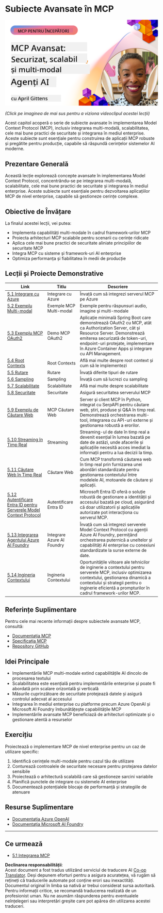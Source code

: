 <!--
CO_OP_TRANSLATOR_METADATA:
{
  "original_hash": "d204bc94ea6027d06a703b21b711ca57",
  "translation_date": "2025-08-18T20:41:35+00:00",
  "source_file": "05-AdvancedTopics/README.md",
  "language_code": "ro"
}
-->
# Subiecte Avansate în MCP

[![MCP Avansat: Agenți AI Securizați, Scalabili și Multi-modali](../../../translated_images/06.42259eaf91fccfc6d06ef1c126c9db04bbff9e5f60a87b782a2ec2616163142f.ro.png)](https://youtu.be/4yjmGvJzYdY)

_(Click pe imaginea de mai sus pentru a viziona videoclipul acestei lecții)_

Acest capitol acoperă o serie de subiecte avansate în implementarea Model Context Protocol (MCP), inclusiv integrarea multi-modală, scalabilitatea, cele mai bune practici de securitate și integrarea în mediul enterprise. Aceste subiecte sunt esențiale pentru construirea de aplicații MCP robuste și pregătite pentru producție, capabile să răspundă cerințelor sistemelor AI moderne.

## Prezentare Generală

Această lecție explorează concepte avansate în implementarea Model Context Protocol, concentrându-se pe integrarea multi-modală, scalabilitate, cele mai bune practici de securitate și integrarea în mediul enterprise. Aceste subiecte sunt esențiale pentru dezvoltarea aplicațiilor MCP de nivel enterprise, capabile să gestioneze cerințe complexe.

## Obiective de Învățare

La finalul acestei lecții, vei putea:

- Implementa capabilități multi-modale în cadrul framework-urilor MCP
- Proiecta arhitecturi MCP scalabile pentru scenarii cu cerințe ridicate
- Aplica cele mai bune practici de securitate aliniate principiilor de securitate MCP
- Integra MCP cu sisteme și framework-uri AI enterprise
- Optimiza performanța și fiabilitatea în medii de producție

## Lecții și Proiecte Demonstrative

| Link | Titlu | Descriere |
|------|-------|-------------|
| [5.1 Integrare cu Azure](./mcp-integration/README.md) | Integrare cu Azure | Învață cum să integrezi serverul MCP pe Azure |
| [5.2 Exemplu Multi-modal](./mcp-multi-modality/README.md) | Exemple MCP Multi-modal  | Exemple pentru răspunsuri audio, imagine și multi-modale |
| [5.3 Exemplu MCP OAuth2](../../../05-AdvancedTopics/mcp-oauth2-demo) | Demo MCP OAuth2 | Aplicație minimală Spring Boot care demonstrează OAuth2 cu MCP, atât ca Authorization Server, cât și Resource Server. Demonstrează emiterea securizată de token-uri, endpoint-uri protejate, implementare în Azure Container Apps și integrare cu API Management. |
| [5.4 Root Contexts](./mcp-root-contexts/README.md) | Root Contexts  | Află mai multe despre root context și cum să le implementezi |
| [5.5 Rutare](./mcp-routing/README.md) | Rutare | Învață diferite tipuri de rutare |
| [5.6 Sampling](./mcp-sampling/README.md) | Sampling | Învață cum să lucrezi cu sampling |
| [5.7 Scalabilitate](./mcp-scaling/README.md) | Scalabilitate  | Află mai multe despre scalabilitate |
| [5.8 Securitate](./mcp-security/README.md) | Securitate  | Asigură securitatea serverului MCP |
| [5.9 Exemplu de Căutare Web](./web-search-mcp/README.md) | MCP Căutare Web | Server și client MCP în Python, integrat cu SerpAPI pentru căutare web, știri, produse și Q&A în timp real. Demonstrează orchestrarea multi-tool, integrarea cu API-uri externe și gestionarea robustă a erorilor. |
| [5.10 Streaming în Timp Real](./mcp-realtimestreaming/README.md) | Streaming  | Streaming-ul de date în timp real a devenit esențial în lumea bazată pe date de astăzi, unde afacerile și aplicațiile necesită acces imediat la informații pentru a lua decizii la timp. |
| [5.11 Căutare Web în Timp Real](./mcp-realtimesearch/README.md) | Căutare Web | Cum MCP transformă căutarea web în timp real prin furnizarea unei abordări standardizate pentru gestionarea contextului între modelele AI, motoarele de căutare și aplicații. | 
| [5.12 Autentificare Entra ID pentru Serverele Model Context Protocol](./mcp-security-entra/README.md) | Autentificare Entra ID | Microsoft Entra ID oferă o soluție robustă de gestionare a identității și accesului bazată pe cloud, asigurând că doar utilizatorii și aplicațiile autorizate pot interacționa cu serverul MCP. |
| [5.13 Integrarea Agentului Azure AI Foundry](./mcp-foundry-agent-integration/README.md) | Integrare Azure AI Foundry | Învață cum să integrezi serverele Model Context Protocol cu agenții Azure AI Foundry, permițând orchestrarea puternică a uneltelor și capabilități AI enterprise cu conexiuni standardizate la surse externe de date. |
| [5.14 Ingineria Contextului](./mcp-contextengineering/README.md) | Ingineria Contextului | Oportunitățile viitoare ale tehnicilor de inginerie a contextului pentru serverele MCP, inclusiv optimizarea contextului, gestionarea dinamică a contextului și strategii pentru o inginerie eficientă a prompturilor în cadrul framework-urilor MCP. |

## Referințe Suplimentare

Pentru cele mai recente informații despre subiectele avansate MCP, consultă:
- [Documentația MCP](https://modelcontextprotocol.io/)
- [Specificația MCP](https://spec.modelcontextprotocol.io/)
- [Repository GitHub](https://github.com/modelcontextprotocol)

## Idei Principale

- Implementările MCP multi-modale extind capabilitățile AI dincolo de procesarea textului
- Scalabilitatea este esențială pentru implementările enterprise și poate fi abordată prin scalare orizontală și verticală
- Măsurile cuprinzătoare de securitate protejează datele și asigură controlul adecvat al accesului
- Integrarea în mediul enterprise cu platforme precum Azure OpenAI și Microsoft AI Foundry îmbunătățește capabilitățile MCP
- Implementările avansate MCP beneficiază de arhitecturi optimizate și o gestionare atentă a resurselor

## Exercițiu

Proiectează o implementare MCP de nivel enterprise pentru un caz de utilizare specific:

1. Identifică cerințele multi-modale pentru cazul tău de utilizare
2. Conturează controalele de securitate necesare pentru protejarea datelor sensibile
3. Proiectează o arhitectură scalabilă care să gestioneze sarcini variabile
4. Planifică punctele de integrare cu sistemele AI enterprise
5. Documentează potențialele blocaje de performanță și strategiile de atenuare

## Resurse Suplimentare

- [Documentația Azure OpenAI](https://learn.microsoft.com/en-us/azure/ai-services/openai/)
- [Documentația Microsoft AI Foundry](https://learn.microsoft.com/en-us/ai-services/)

---

## Ce urmează

- [5.1 Integrarea MCP](./mcp-integration/README.md)

**Declinarea responsabilității**:  
Acest document a fost tradus utilizând serviciul de traducere AI [Co-op Translator](https://github.com/Azure/co-op-translator). Deși depunem eforturi pentru a asigura acuratețea, vă rugăm să rețineți că traducerile automate pot conține erori sau inexactități. Documentul original în limba sa nativă ar trebui considerat sursa autoritară. Pentru informații critice, se recomandă traducerea realizată de un profesionist uman. Nu ne asumăm răspunderea pentru eventualele neînțelegeri sau interpretări greșite care pot apărea din utilizarea acestei traduceri.
